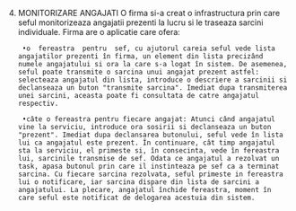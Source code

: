 4. MONITORIZARE ANGAJATI O firma si-a creat o infrastructura prin care seful monitorizeaza angajatii prezenti la lucru si le traseaza sarcini individuale. Firma are o aplicatie care ofera: 

        •o  fereastra  pentru  sef, cu ajutorul careia seful vede lista angajatilor prezenti în firma, un element din lista precizând numele angajatului si ora la care s-a logat în sistem. De asemenea, seful poate transmite o sarcina unui angajat prezent astfel: selecteaza angajatul din lista, introduce o descriere a sarcinii si declanseaza un buton "transmite sarcina". Imediat dupa transmiterea unei sarcini, aceasta poate fi consultata de catre angajatul respectiv. 
        
        •câte o fereastra pentru fiecare angajat: Atunci când angajatul vine la serviciu, introduce ora sosirii si declanseaza un buton "prezent". Imediat dupa declansarea butonului, seful vede în lista lui ca angajatul este prezent. În continuare, cât timp angajatul sta la serviciu, el primeste si, în consecinta, vede în fereastra lui, sarcinile transmise de sef. Odata ce angajatul a rezolvat un task, apasa butonul prin care il instinteaza pe sef ca a terminat sarcina. Cu fiecare sarcina rezolvata, seful primeste in fereastra lui o notificare, iar sarcina dispare din lista de sarcini a angajatului. La plecare, angajatul închide fereastra, moment în care seful este notificat de delogarea acestuia din sistem. 
